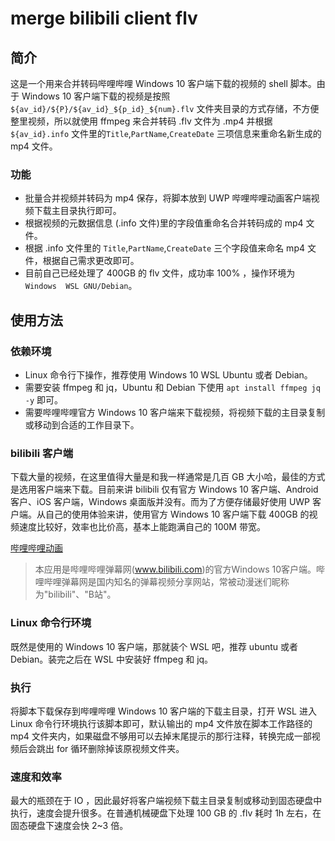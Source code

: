 # merge bilibili client flv

## 简介

这是一个用来合并转码哔哩哔哩 Windows 10 客户端下载的视频的 shell 脚本。由于 Windows 10 客户端下载的视频是按照 `${av_id}/${P}/${av_id}_${p_id}_${num}.flv` 文件夹目录的方式存储，不方便整里视频，所以就使用 ffmpeg 来合并转码 .flv 文件为 .mp4 并根据 `${av_id}.info` 文件里的`Title`,`PartName`,`CreateDate` 三项信息来重命名新生成的 mp4 文件。

### 功能

- 批量合并视频并转码为 mp4 保存，将脚本放到 UWP 哔哩哔哩动画客户端视频下载主目录执行即可。
- 根据视频的元数据信息 (.info 文件)里的字段值重命名合并转码成的 mp4 文件。
- 根据 .info 文件里的 `Title`,`PartName`,`CreateDate` 三个字段值来命名 mp4 文件，根据自己需求更改即可。 
- 目前自己已经处理了 400GB 的 flv 文件，成功率 100% ，操作环境为 `Windows  WSL GNU/Debian`。

## 使用方法

### 依赖环境

- Linux 命令行下操作，推荐使用 Windows 10 WSL Ubuntu 或者 Debian。
- 需要安装 ffmpeg 和 jq，Ubuntu 和 Debian 下使用 `apt install ffmpeg jq -y` 即可。
- 需要哔哩哔哩官方 Windows 10 客户端来下载视频，将视频下载的主目录复制或移动到合适的工作目录下。


### bilibili 客户端

下载大量的视频，在这里值得大量是和我一样通常是几百 GB 大小哈，最佳的方式是选用客户端来下载。目前来讲 bilibili 仅有官方 Windows 10 客户端、Android 客户、iOS 客户端，Windows 桌面版并没有。而为了方便存储最好使用 UWP 客户端。从自己的使用体验来讲，使用官方 Windows 10 客户端下载 400GB 的视频速度比较好，效率也比价高，基本上能跑满自己的 100M 带宽。

[哔哩哔哩动画](https://www.microsoft.com/en-us/p/%E5%93%94%E5%93%A9%E5%93%94%E5%93%A9%E5%8A%A8%E7%94%BB/9nblggh5q5fv)

> 本应用是哔哩哔哩弹幕网(www.bilibili.com)的官方Windows 10客户端。哔哩哔哩弹幕网是国内知名的弹幕视频分享网站，常被动漫迷们昵称为"bilibili"、"B站"。

### Linux 命令行环境

既然是使用的 Windows 10 客户端，那就装个 WSL 吧，推荐 ubuntu 或者 Debian。装完之后在 WSL 中安装好 ffmpeg 和 jq。

### 执行

将脚本下载保存到哔哩哔哩 Windows 10 客户端的下载主目录，打开 WSL 进入 Linux 命令行环境执行该脚本即可，默认输出的 mp4 文件放在脚本工作路径的 mp4 文件夹内，如果磁盘不够用可以去掉末尾提示的那行注释，转换完成一部视频后会跳出 for 循环删除掉该原视频文件夹。

### 速度和效率

最大的瓶颈在于 IO ，因此最好将客户端视频下载主目录复制或移动到固态硬盘中执行，速度会提升很多。在普通机械硬盘下处理 100 GB 的 .flv 耗时 1h 左右，在固态硬盘下速度会快 2~3 倍。
